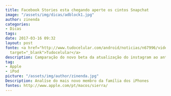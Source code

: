 ```yaml
---
title: Facebook Stories esta chegando aperte os cintos Snapchat
image: "/assets/img/dicas/adblock1.jpg"
author: zinenda
categories:
- Dicas
tags: 
date: 2017-03-16 09:32
layout: post
fonte: <a href="http://www.tudocelular.com/android/noticias/n67996/videochamadas-no-android-via-booyah-app.html"
  target="_blank">Tudocelular</a>
description: Camparação do novo beta da atualização do instagram ao antigo beta
tag:
- Apple
- iPod
picture: "/assets/img/author/zinenda.jpg"
Description: Analíse do mais novo membro da família dos iPhones
fontes: http://www.apple.com/pt/macos/sierra/
---
```


